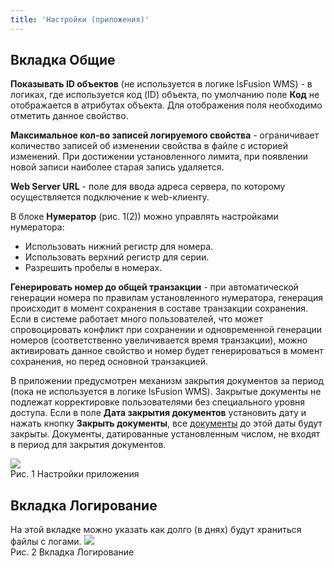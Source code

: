 ```yaml
---
title: 'Настройки (приложения)'
---
```


## Вкладка Общие
**Показывать ID объектов** (не используется в логике lsFusion WMS) - в логиках, где используется код (ID) объекта, 
по умолчанию поле **Код** не отображается в атрибутах объекта.  Для отображения поля необходимо отметить данное свойство.

**Максимальное кол-во записей логируемого свойства** - ограничивает количество записей об изменении свойства в файле с историей изменений. 
При достижении установленного лимита, при появлении новой записи наиболее старая запись удаляется.

**Web Server URL** - поле для ввода адреса сервера, по которому осуществляется подключение к web-клиенту.

В блоке **Нумератор** (рис. 1(2)) можно управлять настройками нумератора: 
- Использовать нижний регистр для номера.
- Использовать верхний регистр для серии.
- Разрешить пробелы в номерах.

**Генерировать номер до общей транзакции** - при автоматической генерации номера по правилам установленного нумератора, 
генерация происходит в момент сохранения в составе транзакции сохранения. Если в системе работает много пользователей, 
что может спровоцировать конфликт при сохранении и одновременной генерации номеров (соответственно увеличивается время транзакции), 
можно активировать данное свойство и номер будет генерироваться в момент сохранения, но перед основной транзакцией.

В приложении предусмотрен механизм закрытия документов за период (пока не используется в логике lsFusion WMS). 
Закрытые документы не подлежат корректировке пользователями без специального уровня доступа. 
Если в поле **Дата закрытия документов** установить дату и нажать кнопку **Закрыть документы**, все [документы](../control/documents/documets.md) до этой даты будут закрыты. 
Документы, датированные установленным числом, не входят в период для закрытия документов.

![](img/app_settings1.png)  
Рис. 1 Настройки приложения  


## Вкладка Логирование
На этой вкладке можно указать как долго (в днях) будут храниться файлы с логами.
![](img/app_settings2.png)  
Рис. 2 Вкладка Логирование  
